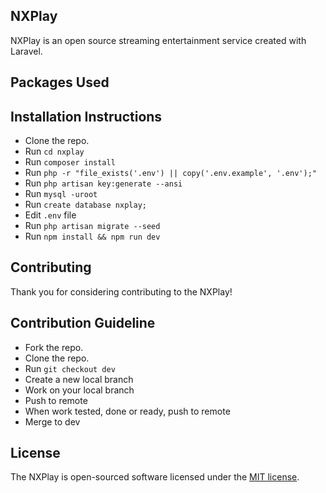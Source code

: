 ## NXPlay

NXPlay is an open source streaming entertainment service created with Laravel.

## Packages Used

## Installation Instructions

- Clone the repo.
- Run `cd nxplay`
- Run `composer install`
- Run `php -r "file_exists('.env') || copy('.env.example', '.env');"`
- Run `php artisan key:generate --ansi`
- Run `mysql -uroot`
- Run `create database nxplay;`
- Edit `.env` file
- Run `php artisan migrate --seed`
- Run `npm install && npm run dev`

## Contributing

Thank you for considering contributing to the NXPlay!

## Contribution Guideline

- Fork the repo.
- Clone the repo.
- Run `git checkout dev`
- Create a new local branch
- Work on your local branch
- Push to remote
- When work tested, done or ready, push to remote
- Merge to dev

## License

The NXPlay is open-sourced software licensed under the [MIT license](https://opensource.org/licenses/MIT).
